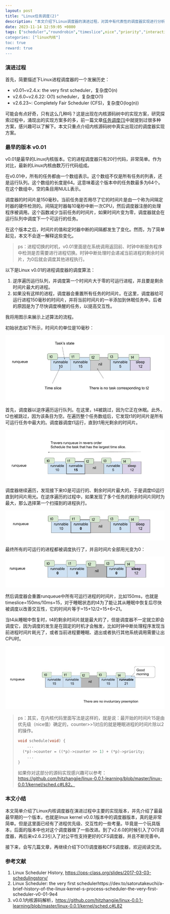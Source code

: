 ```yaml
---
layout: post
title: "Linux任务调度(2)"
description: "本文介绍下Linux调度器的演进过程，对其中有代表性的调度器实现进行分析总结。作为任务调度器系列文集中的一篇，本文重点介绍最早的内核版本v0.01中的调度器实现。"
date: 2023-11-14 12:59:05 +0800
tags: ["scheduler","roundrobin","timeslice",nice","priority","interactivity"]
categories: ["linux内核"]
toc: true
reward: true
---
```




### 演进过程

首先，简要描述下Linux进程调度器的一个发展历史：

- v0.01~v2.4.x: the very first scheduler，复杂度O(n)
- v2.6.0~v2.6.22: O(1) scheduler，复杂度O(1)
- v2.6.23~: Completely Fair Scheduler (CFS)，复杂度O(log(n))

可能会有点好奇，只有这么几种吗？这是出现在内核源码树中的实现方案，研究探索过程中，涌现出的实现方案多的多，前一篇文章[任务调度(1)](https://www.hitzhangjie.pro/blog/%E4%BB%BB%E5%8A%A1%E8%B0%83%E5%BA%A61/)中就提到过很多种方案，感兴趣可以了解下。本文只重点介绍内核源码树中真实出现过的调度器实现方案。

### 最早的版本 v0.01

v0.01是最早的Linux内核版本。它的进程调度器只有20行代码，非常简单。作为对比，最新的Linux内核由数万行代码组成。

在v0.01中，所有的任务都由一个数组表示。这个数组不仅是所有任务的列表，还是运行队列。这个数组的长度是64。这意味着这个版本中的任务数最多为64个。在这个数组中，空的条目用NULL表示。

调度器的时间片是150毫秒。当前任务是否用尽了它的时间片是由一个称为间隔定时器的硬件检测的。间隔定时器每10毫秒中断一次CPU，然后调度器注册的处理程序被调用。这个函数减少当前任务的时间片，如果时间片变为零，调度器就会在运行队列中调度下一个可运行的任务。

在这个版本之后，时间片的值和定时器中断的间隔都发生了变化。然而，为了简单起见，本文不会逐一解释这些变化。

> ps：进程切换的时机，v0.01里面是在系统调用返回前、时钟中断服务程序中检测是否需要进行进程切换。时钟中断处理时会递减当前进程的剩余时间片，为0后就会调度其他进程执行。

以下是Linux v0.01的进程调度器的调度算法：

1. 逆序遍历运行队列，并调度第一个时间片大于零的可运行进程，并且要是剩余时间片最大的进程。
2. 如果没有这样的进程，调度器会重置所有任务的时间片。在这里，调度器给可运行进程150毫秒的时间片，并将当前时间片的一半添加到休眠任务中。后者的原因是为了尽快调度唤醒的任务，以提高交互性。

我将用图示来展示上述算法的流程。

初始状态如下所示，时间片的单位是10毫秒：

![v0.01调度器](assets/%E4%BB%BB%E5%8A%A1%E8%B0%83%E5%BA%A6(2)/39l2yzdrkvgdykg9ignt.jpg)

首先，调度器以逆序遍历运行队列。在这里，t4被跳过，因为它正在休眠。此外，t2也被跳过，因为该条目为空。在遍历整个任务数组后，它发现t1的时间片是所有可运行任务中最大的。调度器调度t1运行，直到t1用光剩余的时间片。

![v0.01调度器](assets/%E4%BB%BB%E5%8A%A1%E8%B0%83%E5%BA%A6(2)/ub0tl2b5ag2mkd2ly0jn.jpg)

调度器继续遍历，发现接下来t0是可运行的、剩余时间片最大的，于是调度t0运行直到时间片用光。在逆序遍历的过程中，如果发现了多个任务的剩余时间片同时为最大，那么选择第一个扫描到的进程执行。

![v0.01调度器](assets/%E4%BB%BB%E5%8A%A1%E8%B0%83%E5%BA%A6(2)/27mn1sqp4bqt057c5yyd.jpg)

最终所有的可运行的进程都被调度执行了，并且时间片全部用光变为0：

![v0.01调度器](assets/%E4%BB%BB%E5%8A%A1%E8%B0%83%E5%BA%A6(2)/cfic3t305b71oeu7g5l9.jpg)

然后调度器会重置runqueue中所有可运行进程的时间片，比如150ms，也就是timeslice=150ms/10ms=15，对于睡眠状态的t4为了能让其从睡眠中恢复后尽快被调度以改善交互性，它的时间片等于=15+12/2=15+6=21。


当t4从睡眠中恢复时，t4的剩余时间片就是最大的了，但是调度器不一定就立即会调度它，因为调度的发生是在固定的时机才会触发，比如时钟中断处理程序发现当前进程时间片耗光了，或者当前进程要睡眠、退出或者执行其他系统调用需要让出CPU时。

![v0.01调度器](assets/%E4%BB%BB%E5%8A%A1%E8%B0%83%E5%BA%A6(2)/ycklab6r65i02ct8672j.jpg)

> ps：其实，在内核代码里面写法是这样的，就是说：最开始的时间片15是由优先级（nice值）确定的，counter>>1对应的就是睡眠进程的时间片除以2的操作。
>
> ```c
> void schedule(void) {
>     ...
> 	(*p)->counter = ((*p)->counter >> 1) + (*p)->priority;
>     ...
> }
> ```
> 如果你对这部分的源码实现感兴趣可以参考：https://github.com/hitzhangjie/linux-0.0.1-learning/blob/master/linux-0.0.1/kernel/sched.c#L82。

### 本文小结

本文简单介绍了Linux内核调度器在演进过程中主要的实现版本，并先介绍了最最最早期的一个版本，也就是linux kernel v0.0.1版本中的调度器版本，真的是非常简单。但是这里面已经有了进程优先级、交互性的一些考量。毕竟是一个玩具版本，后面的版本中也对这个调度器做了一些改进。到了v2.6.0的时候引入了O(1)调度器，再后来v2.6.23引入了对公平性支持更好的CFS调度器，并且不断完善中。

接下来，会写几篇文章，再继续介绍下O(1)调度器和CFS调度器，欢迎阅读交流。

### 参考文献

1. Linux Scheduler History, https://ops-class.org/slides/2017-03-03-schedulingstory/
2. Linux Scheduler: the very first schedulerhttps://dev.to/satorutakeuchi/a-brief-history-of-the-linux-kernel-s-process-scheduler-the-very-first-scheduler-v0-01-9e4
3. v0.0.1内核源码解析，https://github.com/hitzhangjie/linux-0.0.1-learning/blob/master/linux-0.0.1/kernel/sched.c#L82